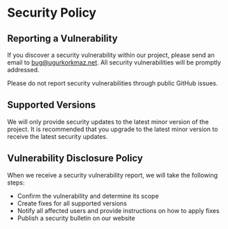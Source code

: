 # Security Policy

## Reporting a Vulnerability

If you discover a security vulnerability within our project, please send an email to [bug@ugurkorkmaz.net](mailto:bug+meticon@ugurkorkmaz.net). All security vulnerabilities will be promptly addressed.

Please do not report security vulnerabilities through public GitHub issues.

## Supported Versions

We will only provide security updates to the latest minor version of the project. It is recommended that you upgrade to the latest minor version to receive the latest security updates.

## Vulnerability Disclosure Policy

When we receive a security vulnerability report, we will take the following steps:

- Confirm the vulnerability and determine its scope
- Create fixes for all supported versions
- Notify all affected users and provide instructions on how to apply fixes
- Publish a security bulletin on our website
